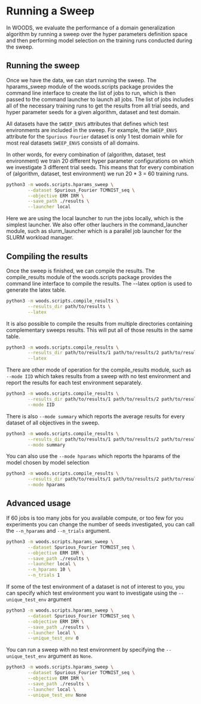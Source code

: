 
# Running a  Sweep

In WOODS, we evaluate the performance of a domain generalization algorithm by running a sweep over the hyper parameters definition space and then performing model selection on the training runs conducted during the sweep.

## Running the sweep
Once we have the data, we can start running the sweep. The hparams_sweep module of the woods.scripts package provides the command line interface to create the list of jobs to run, which is then passed to the command launcher to launch all jobs. The list of jobs includes all of the necessary training runs to get the results from all trial seeds, and hyper parameter seeds for a given algorithm, dataset and test domain.

All datasets have the `SWEEP_ENVS` attributes that defines which test environments are included in the sweep. For example, the `SWEEP_ENVS` attribute for the `Spurious Fourier` dataset is only 1 test domain while for most real datasets `SWEEP_ENVS` consists of all domains.

In other words, for every combination of (algorithm, dataset, test environment) we train 20 different hyper parameter configurations on which we investigate 3 different trial seeds. This means that for every combination of (algorithm, dataset, test environment) we run 20 * 3 = 60 training runs.
```sh
python3 -m woods.scripts.hparams_sweep \
        --dataset Spurious_Fourier TCMNIST_seq \
        --objective ERM IRM \
        --save_path ./results \
        --launcher local
```
Here we are using the local launcher to run the jobs locally, which is the simplest launcher. We also offer other lauchers in the command_launcher module, such as slurm_launcher which is a parallel job launcher for the SLURM workload manager.

## Compiling the results
Once the sweep is finished, we can compile the results. The compile_results module of the woods.scripts package provides the command line interface to compile the results. The --latex option is used to generate the latex table.
```sh
python3 -m woods.scripts.compile_results \
        --results_dir path/to/results \
        --latex
```

It is also possible to compile the results from multiple directories containing complementary sweeps results. This will put all of those results in the same table.
```sh
python3 -m woods.scripts.compile_results \
        --results_dir path/to/results/1 path/to/results/2 path/to/results/3 \
        --latex
```
There are other mode of operation for the compile_results module, such as `--mode IID` which takes results from a sweep with no test environment and report the results for each test environment separately.  
```sh
python3 -m woods.scripts.compile_results \
        --results_dir path/to/results/1 path/to/results/2 path/to/results/3 \
        --mode IID
```
There is also `--mode summary` which reports the average results for every dataset of all objectives in the sweep.
```sh
python3 -m woods.scripts.compile_results \
        --results_dir path/to/results/1 path/to/results/2 path/to/results/3 \
        --mode summary
```
You can also use the `--mode hparams` which reports the hparams of the model chosen by model selection
```sh
python3 -m woods.scripts.compile_results \
        --results_dir path/to/results/1 path/to/results/2 path/to/results/3 \
        --mode hparams
```

## Advanced usage
If 60 jobs is too many jobs for you available compute, or too few for you experiments you can change the number of seeds investigated, you can call the `--n_hparams` and `--n_trials` argument.
```sh
python3 -m woods.scripts.hparams_sweep \
        --dataset Spurious_Fourier TCMNIST_seq \
        --objective ERM IRM \
        --save_path ./results \
        --launcher local \
        --n_hparams 10 \
        --n_trials 1
```
If some of the test environment of a dataset is not of interest to you, you can specify which test environment you want to investigate using the `--unique_test_env` argument
```sh
python3 -m woods.scripts.hparams_sweep \
        --dataset Spurious_Fourier TCMNIST_seq \
        --objective ERM IRM \
        --save_path ./results \
        --launcher local \
        --unique_test_env 0
```
You can run a sweep with no test environment by specifying the `--unique_test_env` argument as `None`.
```sh
python3 -m woods.scripts.hparams_sweep \
        --dataset Spurious_Fourier TCMNIST_seq \
        --objective ERM IRM \
        --save_path ./results \
        --launcher local \
        --unique_test_env None
```
